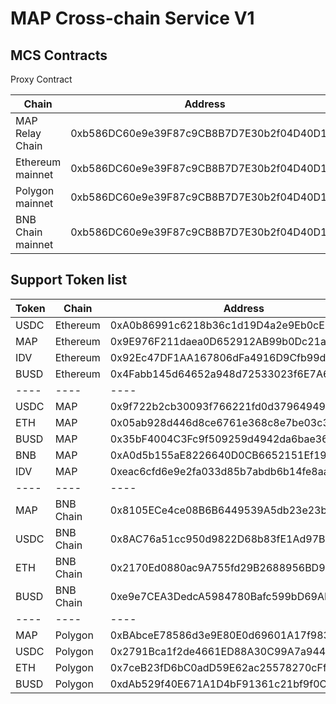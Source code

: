 # MAP Cross-chain Service V1


## MCS Contracts

Proxy Contract

| Chain            | Address |
|------------------| -----|
| MAP Relay Chain | 0xb586DC60e9e39F87c9CB8B7D7E30b2f04D40D14c |
| Ethereum mainnet | 0xb586DC60e9e39F87c9CB8B7D7E30b2f04D40D14c |
| Polygon mainnet | 0xb586DC60e9e39F87c9CB8B7D7E30b2f04D40D14c |
| BNB Chain mainnet | 0xb586DC60e9e39F87c9CB8B7D7E30b2f04D40D14c |


## Support Token list

| Token | Chain            | Address |
|------ | ------------| -----|
| USDC | Ethereum | 0xA0b86991c6218b36c1d19D4a2e9Eb0cE3606eB48 |
| MAP | Ethereum | 0x9E976F211daea0D652912AB99b0Dc21a7fD728e4 |
| IDV |  Ethereum | 0x92Ec47DF1AA167806dFa4916D9Cfb99da6953b8F |
| BUSD | Ethereum | 0x4Fabb145d64652a948d72533023f6E7A623C7C53 |
|---- | ---- | ---- |
| USDC | MAP | 0x9f722b2cb30093f766221fd0d37964949ed66918 |
| ETH | MAP | 0x05ab928d446d8ce6761e368c8e7be03c3168a9ec |
| BUSD | MAP | 0x35bF4004C3Fc9f509259d4942da6bae3669e1Db1 |
| BNB | MAP | 0xA0d5b155aE8226640D0CB6652151Ef19bE2a70c5 |
| IDV | MAP | 0xeac6cfd6e9e2fa033d85b7abdb6b14fe8aa71f2a |
|---- | ---- | ---- |
| MAP | BNB Chain | 0x8105ECe4ce08B6B6449539A5db23e23b973DfA8f |
| USDC | BNB Chain | 0x8AC76a51cc950d9822D68b83fE1Ad97B32Cd580d |
| ETH | BNB Chain | 0x2170Ed0880ac9A755fd29B2688956BD959F933F8 |
| BUSD | BNB Chain | 0xe9e7CEA3DedcA5984780Bafc599bD69ADd087D56 |
|---- | ---- | ---- |
| MAP | Polygon | 0xBAbceE78586d3e9E80E0d69601A17f983663Ba6a |
| USDC | Polygon | 0x2791Bca1f2de4661ED88A30C99A7a9449Aa84174 |
| ETH | Polygon | 0x7ceB23fD6bC0adD59E62ac25578270cFf1b9f619 |
| BUSD | Polygon | 0xdAb529f40E671A1D4bF91361c21bf9f0C9712ab7 |



